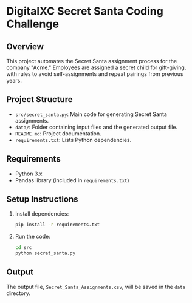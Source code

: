 # DigitalXC Secret Santa Coding Challenge

## Overview
This project automates the Secret Santa assignment process for the company "Acme." Employees are assigned a secret child for gift-giving, with rules to avoid self-assignments and repeat pairings from previous years.

## Project Structure
- `src/secret_santa.py`: Main code for generating Secret Santa assignments.
- `data/`: Folder containing input files and the generated output file.
- `README.md`: Project documentation.
- `requirements.txt`: Lists Python dependencies.

## Requirements
- Python 3.x
- Pandas library (included in `requirements.txt`)

## Setup Instructions
1. Install dependencies:
   ```bash
   pip install -r requirements.txt
   ```
2. Run the code:
   ```bash
   cd src
   python secret_santa.py
   ```

## Output
The output file, `Secret_Santa_Assignments.csv`, will be saved in the `data` directory.
